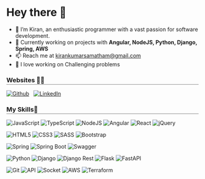 # Hey there 👋

- 👀 I’m Kiran, an enthusiastic programmer with a vast passion for software development.
- 🔭 Currently working on projects with **Angular, NodeJS, Python, Django, Spring, AWS**
- 📫 Reach me at kirankumarsamatham@gmail.com
- 🧠 I love working on Challenging problems

<h3 style="border-bottom: 0.5px solid gray;margin-bottom: 15px;padding-bottom: 1px;font-weight: bold;">Websites 🙋‍♂️</h3>

[![Github](https://img.shields.io/badge/github-%23121011.svg?style=for-the-badge&logo=github&logoColor=white)](https://github.com/kirankumar-s)
&nbsp;
[![LinkedIn](https://img.shields.io/badge/linkedin-%230077B5.svg?style=for-the-badge&logo=linkedin&logoColor=white)](https://www.linkedin.com/in/kiransamatham/)
&nbsp;

<h3 style="border-bottom: 0.5px solid gray;margin-bottom: 15px;padding-bottom: 1px;font-weight: bold;">My Skills🚀</h3>

![JavaScript](https://img.shields.io/badge/javascript-%23323330.svg?style=for-the-badge&logo=javascript&logoColor=%23F7DF1E)
![TypeScript](https://img.shields.io/badge/typescript-%23007ACC.svg?style=for-the-badge&logo=typescript&logoColor=white)
![NodeJS](https://img.shields.io/badge/Node.js-43853D?style=for-the-badge&logo=node.js&logoColor=white)
![Angular](https://img.shields.io/badge/Angular-DD0031?style=for-the-badge&logo=angular&logoColor=white)
![React](https://img.shields.io/badge/react-%2320232a.svg?style=for-the-badge&logo=react&logoColor=%2361DAFB)
![jQuery](https://img.shields.io/badge/jQuery-0769AD?style=for-the-badge&logo=jquery&logoColor=white)

![HTML5](https://img.shields.io/badge/html5-%23E34F26.svg?style=for-the-badge&logo=html5&logoColor=white)
![CSS3](https://img.shields.io/badge/css3-%231572B6.svg?style=for-the-badge&logo=css3&logoColor=white)
![SASS](https://img.shields.io/badge/SASS-hotpink.svg?style=for-the-badge&logo=SASS&logoColor=white)
![Bootstrap](https://img.shields.io/badge/Bootstrap-563D7C?style=for-the-badge&logo=bootstrap&logoColor=white)

![Spring](https://img.shields.io/badge/Spring-6DB33F?style=for-the-badge&logo=spring&logoColor=white)
![Spring Boot](https://img.shields.io/badge/Spring_Boot-F2F4F9?style=for-the-badge&logo=spring-boot)
![Swagger](https://img.shields.io/badge/Swagger-85EA2D?style=for-the-badge&logo=Swagger&logoColor=white)

![Python](https://img.shields.io/badge/python-%23121011.svg?style=for-the-badge&logo=Python&logoColor=white)
![Django](https://img.shields.io/badge/Django-%230175C2.svg?style=for-the-badge&logo=Django&logoColor=white)
![Django Rest](https://img.shields.io/badge/django%20rest-ff1709?style=for-the-badge&logo=django&logoColor=white)
![Flask](https://img.shields.io/badge/Flask-000000?style=for-the-badge&logo=flask&logoColor=white)
![FastAPI](https://img.shields.io/badge/fastapi-109989?style=for-the-badge&logo=FASTAPI&logoColor=white)

![Git](https://img.shields.io/badge/GIT-E44C30?style=for-the-badge&logo=git&logoColor=white)
![API](https://img.shields.io/badge/API-%2320232a.svg?style=for-the-badge&logo=API&logoColor=%2361DAFB)
![Socket](https://img.shields.io/badge/Socket.io-010101?&style=for-the-badge&logo=Socket.io&logoColor=white)
![AWS](https://img.shields.io/badge/Amazon_AWS-232F3E?style=for-the-badge&logo=amazon-aws&logoColor=white)
![Terraform](https://img.shields.io/badge/Terraform-7B42BC?style=for-the-badge&logo=terraform&logoColor=white)

<br>
